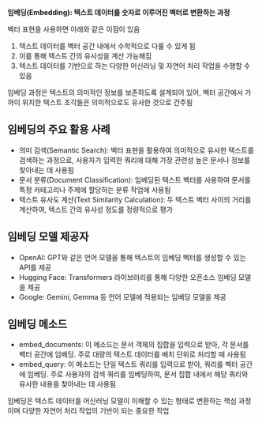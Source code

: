 **임베딩(Embedding): 텍스트 데이터를 숫자로 이루어진 벡터로 변환하는 과정**

벡터 표현을 사용하면 아래와 같은 이점이 있음 
1. 텍스트 데이터를 벡터 공간 내에서 수학적으로 다룰 수 있게 됨
2. 이를 통해 텍스트 간의 유사성을 계산 가능해짐
3. 텍스트 데이터를 기반으로 하는 다양한 머신러닝 및 자연어 처리 작업을 수행할 수 있음

임베딩 과정은 텍스트의 의미적인 정보를 보존하도록 설계되어 있어, 벡터 공간에서 가까이 위치한 텍스트 조각들은 의미적으로도 유사한 것으로 간주됨

## 임베딩의 주요 활용 사례
* 의미 검색(Semantic Search): 벡터 표현을 활용하여 의미적으로 유사한 텍스트를 검색하는 과정으로, 사용자가 입력한 쿼리에 대해 가장 관련성 높은 문서나 정보를 찾아내는 데 사용됨
* 문서 분류(Document Classification): 임베딩된 텍스트 벡터를 사용하여 문서를 특정 카테고리나 주제에 할당하는 분류 작업에 사용됨
* 텍스트 유사도 계산(Text Similarity Calculation): 두 텍스트 벡터 사이의 거리를 계산하여, 텍스트 간의 유사성 정도를 정량적으로 평가
## 임베딩 모델 제공자
* OpenAI: GPT와 같은 언어 모델을 통해 텍스트의 임베딩 벡터를 생성할 수 있는 API를 제공
* Hugging Face: Transformers 라이브러리를 통해 다양한 오픈소스 임베딩 모델을 제공
* Google: Gemini, Gemma 등 언어 모델에 적용되는 임베딩 모델을 제공
## 임베딩 메소드
* embed_documents: 이 메소드는 문서 객체의 집합을 입력으로 받아, 각 문서를 벡터 공간에 임베딩. 주로 대량의 텍스트 데이터를 배치 단위로 처리할 때 사용됨
* embed_query: 이 메소드는 단일 텍스트 쿼리를 입력으로 받아, 쿼리를 벡터 공간에 임베딩. 주로 사용자의 검색 쿼리를 임베딩하여, 문서 집합 내에서 해당 쿼리와 유사한 내용을 찾아내는 데 사용됨

임베딩은 텍스트 데이터를 머신러닝 모델이 이해할 수 있는 형태로 변환하는 핵심 과정이며 다양한 자연어 처리 작업의 기반이 되는 중요한 작업